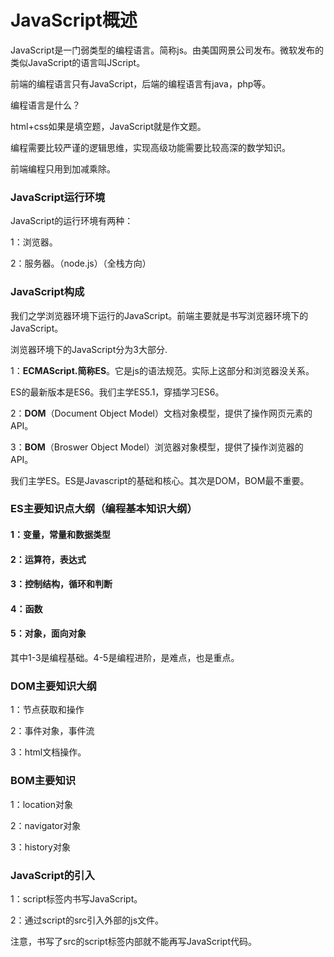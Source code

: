 

# JavaScript概述



JavaScript是一门弱类型的编程语言。简称js。由美国网景公司发布。微软发布的类似JavaScript的语言叫JScript。

前端的编程语言只有JavaScript，后端的编程语言有java，php等。

编程语言是什么？

html+css如果是填空题，JavaScript就是作文题。

编程需要比较严谨的逻辑思维，实现高级功能需要比较高深的数学知识。

前端编程只用到加减乘除。



### JavaScript运行环境

JavaScript的运行环境有两种：

1：浏览器。

2：服务器。（node.js）（全栈方向）



### JavaScript构成

我们之学浏览器环境下运行的JavaScript。前端主要就是书写浏览器环境下的JavaScript。

浏览器环境下的JavaScript分为3大部分.

1：**ECMAScript.简称ES**。它是js的语法规范。实际上这部分和浏览器没关系。

ES的最新版本是ES6。我们主学ES5.1，穿插学习ES6。

2：**DOM**（Document Object Model）文档对象模型，提供了操作网页元素的API。

3：**BOM**（Broswer Object Model）浏览器对象模型，提供了操作浏览器的API。

我们主学ES。ES是Javascript的基础和核心。其次是DOM，BOM最不重要。



### ES主要知识点大纲（编程基本知识大纲）

#### 1：变量，常量和数据类型

#### 2：运算符，表达式

#### 3：控制结构，循环和判断

#### 4：函数

#### 5：对象，面向对象

其中1-3是编程基础。4-5是编程进阶，是难点，也是重点。



### DOM主要知识大纲

1：节点获取和操作

2：事件对象，事件流

3：html文档操作。



### BOM主要知识

1：location对象

2：navigator对象

3：history对象



### JavaScript的引入

1：script标签内书写JavaScript。

2：通过script的src引入外部的js文件。

注意，书写了src的script标签内部就不能再写JavaScript代码。








